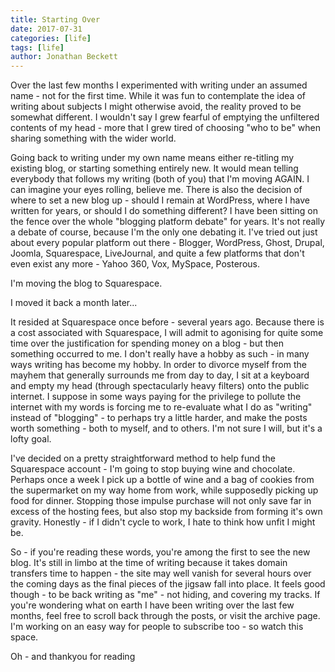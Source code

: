 ```yaml
---
title: Starting Over
date: 2017-07-31
categories: [life]
tags: [life]
author: Jonathan Beckett
---
```


Over the last few months I experimented with writing under an assumed name - not for the first time. While it was fun to contemplate the idea of writing about subjects I might otherwise avoid, the reality proved to be somewhat different. I wouldn't say I grew fearful of emptying the unfiltered contents of my head - more that I grew tired of choosing "who to be" when sharing something with the wider world.

Going back to writing under my own name means either re-titling my existing blog, or starting something entirely new. It would mean telling everybody that follows my writing (both of you) that I'm moving AGAIN. I can imagine your eyes rolling, believe me. There is also the decision of where to set a new blog up - should I remain at WordPress, where I have written for years, or should I do something different? I have been sitting on the fence over the whole "blogging platform debate" for years. It's not really a debate of course, because I'm the only one debating it. I've tried out just about every popular platform out there - Blogger, WordPress, Ghost, Drupal, Joomla, Squarespace, LiveJournal, and quite a few platforms that don't even exist any more - Yahoo 360, Vox, MySpace, Posterous.

I'm moving the blog to Squarespace.

I moved it back a month later...

It resided at Squarespace once before - several years ago. Because there is a cost associated with Squarespace, I will admit to agonising for quite some time over the justification for spending money on a blog - but then something occurred to me. I don't really have a hobby as such - in many ways writing has become my hobby. In order to divorce myself from the mayhem that generally surrounds me from day to day, I sit at a keyboard and empty my head (through spectacularly heavy filters) onto the public internet. I suppose in some ways paying for the privilege to pollute the internet with my words is forcing me to re-evaluate what I do as "writing" instead of "blogging" - to perhaps try a little harder, and make the posts worth something - both to myself, and to others. I'm not sure I will, but it's a lofty goal.

I've decided on a pretty straightforward method to help fund the Squarespace account - I'm going to stop buying wine and chocolate. Perhaps once a week I pick up a bottle of wine and a bag of cookies from the supermarket on my way home from work, while supposedly picking up food for dinner. Stopping those impulse purchase will not only save far in excess of the hosting fees, but also stop my backside from forming it's own gravity. Honestly - if I didn't cycle to work, I hate to think how unfit I might be.

So - if you're reading these words, you're among the first to see the new blog. It's still in limbo at the time of writing because it takes domain transfers time to happen - the site may well vanish for several hours over the coming days as the final pieces of the jigsaw fall into place. It feels good though - to be back writing as "me" - not hiding, and covering my tracks. If you're wondering what on earth I have been writing over the last few months, feel free to scroll back through the posts, or visit the archive page. I'm working on an easy way for people to subscribe too - so watch this space.

Oh - and thankyou for reading 